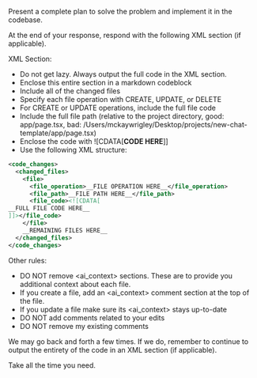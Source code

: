 Present a complete plan to solve the problem and implement it in the codebase.

At the end of your response, respond with the following XML section (if applicable).

XML Section:
   - Do not get lazy. Always output the full code in the XML section.
   - Enclose this entire section in a markdown codeblock
   - Include all of the changed files
   - Specify each file operation with CREATE, UPDATE, or DELETE
   - For CREATE or UPDATE operations, include the full file code
   - Include the full file path (relative to the project directory, good: app/page.tsx, bad: /Users/mckaywrigley/Desktop/projects/new-chat-template/app/page.tsx)
   - Enclose the code with ![CDATA[__CODE HERE__]]
   - Use the following XML structure:

```xml
<code_changes>
  <changed_files>
    <file>
      <file_operation>__FILE OPERATION HERE__</file_operation>
      <file_path>__FILE PATH HERE__</file_path>
      <file_code><![CDATA[
__FULL FILE CODE HERE__
]]></file_code>
    </file>
    __REMAINING FILES HERE__
  </changed_files>
</code_changes>
```

Other rules:
- DO NOT remove <ai_context> sections. These are to provide you additional context about each file.
- If you create a file, add an <ai_context> comment section at the top of the file.
- If you update a file make sure its <ai_context> stays up-to-date
- DO NOT add comments related to your edits
- DO NOT remove my existing comments

We may go back and forth a few times. If we do, remember to continue to output the entirety of the code in an XML section (if applicable).

Take all the time you need.